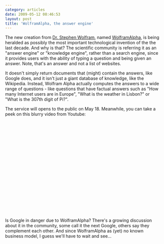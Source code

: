 ```yaml
---
category: articles
date: 2009-05-12 08:46:53
layout: post
title: 'WolframAlpha, the answer engine'
---
```


<p>The new creation from <a href="http://en.wikipedia.org/wiki/Stephen_Wolfram">Dr. Stephen Wolfram</a>, named <a href="http://wolframalpha.com">WolframAlpha</a>, is being heralded as possibly the most important technological invention of the the last decade. And why is that? The scientific community is referring it as an "answer engine" or "knowledge engine", rather than a search engine, since it provides users with the ability of typing a question and being given an answer. Note, that's an answer and not a list of websites.</p>

<p>It doesn't simply return documents that (might) contain the answers, like Google does, and it isn't just a giant database of knowledge, like the Wikipedia. Instead, Wolfram Alpha actually computes the answers to a wide range of questions - like questions that have factual answers such as "How many Internet users are in Europe", "What is the weather in Lisbon?" or "What is the 307th digit of Pi?".</p>

<p>The service will opens to the public on May 18. Meanwhile, you can take a peek on this blurry video from Youtube:</p>

<iframe title="WolframAlpha, the answer engine" width="480" height="300" data-src="//www.youtube.com/embed/hYhLsQPHNas" frameborder="0" allowfullscreen></iframe>

<p>Is Google in danger due to WolframAlpha? There's a growing discussion about it in the community, some call it the next Google, others say they complement each other. And since WolframAlpha as (yet) no known business model, I guess we'll have to wait and see...</p>

